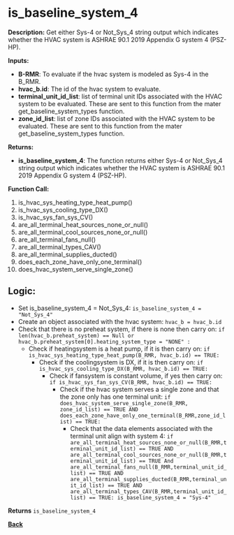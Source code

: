 # is_baseline_system_4  

**Description:** Get either Sys-4 or Not_Sys_4 string output which indicates whether the HVAC system is ASHRAE 90.1 2019 Appendix G system 4 (PSZ-HP).  

**Inputs:**  
- **B-RMR**: To evaluate if the hvac system is modeled as Sys-4 in the B_RMR.   
- **hvac_b.id**: The id of the hvac system to evaluate.  
- **terminal_unit_id_list**: list of terminal unit IDs associated with the HVAC system to be evaluated. These are sent to this function from the mater get_baseline_system_types function.
- **zone_id_list**: list of zone IDs associated with the HVAC system to be evaluated. These are sent to this function from the mater get_baseline_system_types function.   

**Returns:**  
- **is_baseline_system_4**: The function returns either Sys-4 or Not_Sys_4 string output which indicates whether the HVAC system is ASHRAE 90.1 2019 Appendix G system 4 (PSZ-HP).  
 
**Function Call:** 
1. is_hvac_sys_heating_type_heat_pump()
2. is_hvac_sys_cooling_type_DX()
3. is_hvac_sys_fan_sys_CV()  
4. are_all_terminal_heat_sources_none_or_null()  
5. are_all_terminal_cool_sources_none_or_null() 
6. are_all_terminal_fans_null()  
7. are_all_terminal_types_CAV()  
8. are_all_terminal_supplies_ducted()  
9. does_each_zone_have_only_one_terminal()   
10. does_hvac_system_serve_single_zone()   


## Logic:    
- Set is_baseline_system_4 = Not_Sys_4: `is_baseline_system_4 = "Not_Sys_4"` 
- Create an object associated with the hvac system: `hvac_b = hvac_b.id`  
- Check that there is no preheat system, if there is none then carry on: `if len(hvac_b.preheat_system) == Null or hvac_b.preheat_system[0].heating_system_type = "NONE" :`   
    - Check if heatingsystem is a heat pump, if it is then carry on: `if is_hvac_sys_heating_type_heat_pump(B_RMR, hvac_b.id) == TRUE:`     
        - Check if the coolingsystem is DX, if it is then carry on: `if is_hvac_sys_cooling_type_DX(B_RMR, hvac_b.id) == TRUE:`      
            - Check if fansystem is constant volume, if yes then carry on: `if is_hvac_sys_fan_sys_CV(B_RMR, hvac_b.id) == TRUE:`  
                - Check if the hvac system serves a single zone and that the zone only has one terminal unit: `if does_hvac_system_serve_single_zone(B_RMR, zone_id_list) == TRUE AND does_each_zone_have_only_one_terminal(B_RMR,zone_id_list) == TRUE:`  
                    - Check that the data elements associated with the terminal unit align with system 4: `if are_all_terminal_heat_sources_none_or_null(B_RMR,terminal_unit_id_list) == TRUE AND are_all_terminal_cool_sources_none_or_null(B_RMR,terminal_unit_id_list) == TRUE And are_all_terminal_fans_null(B_RMR,terminal_unit_id_list) == TRUE AND are_all_terminal_supplies_ducted(B_RMR,terminal_unit_id_list) == TRUE AND are_all_terminal_types_CAV(B_RMR,terminal_unit_id_list) == TRUE: is_baseline_system_4 = "Sys-4"`      


**Returns** `is_baseline_system_4`  



**[Back](../_toc.md)**